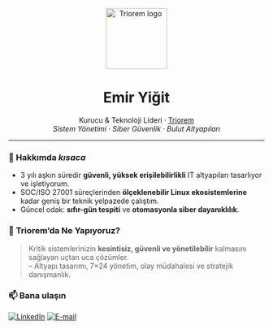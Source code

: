 <!-- ----------  G I T H U B  P R O F I L E  ---------- -->

<p align="center">
  <img src="https://triorem.com/assets/logo/favicon.svg" width="120" alt="Triorem logo">
</p>

<h1 align="center">Emir Yiğit</h1>
<p align="center">
  Kurucu & Teknoloji Lideri · <a href="https://triorem.com">Triorem</a><br>
  <em>Sistem Yönetimi · Siber Güvenlik · Bulut Altyapıları</em>
</p>

---

### 🚀 Hakkımda _kısaca_
- 3 yılı aşkın süredir **güvenli, yüksek erişilebilirlikli** IT altyapıları tasarlıyor ve işletiyorum.  
- SOC/ISO 27001 süreçlerinden **ölçeklenebilir Linux ekosistemlerine** kadar geniş bir teknik yelpazede çalıştım.  
- Güncel odak: **sıfır-gün tespiti** ve **otomasyonla siber dayanıklılık**.

### 🏢 Triorem’da Ne Yapıyoruz?
> Kritik sistemlerinizin **kesintisiz, güvenli ve yönetilebilir** kalmasını sağlayan uçtan uca çözümler.  
> – Altyapı tasarımı, 7×24 yönetim, olay müdahalesi ve stratejik danışmanlık.

### 📫 Bana ulaşın
[![LinkedIn](https://img.shields.io/badge/LinkedIn-0077B5?logo=linkedin&logoColor=white)](https://www.linkedin.com/in/emiryigit/)
[![E-mail](https://img.shields.io/badge/E-mail-8A2BE2?logo=microsoft-outlook&logoColor=white&labelColor=8A2BE2)](mailto:emir@triorem.com)
<!-- ----------  /END  ---------- -->